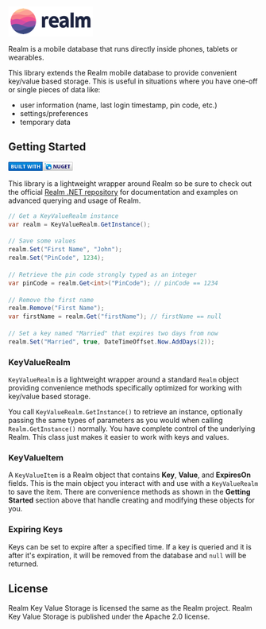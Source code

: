 ![Realm](https://github.com/adamfisher/Realm.KeyValueStorage/blob/master/graphics/realm-logo.png?raw=true)

Realm is a mobile database that runs directly inside phones, tablets or wearables.

This library extends the Realm mobile database to provide convenient key/value based storage. This is useful in situations where you have one-off or single pieces of data like:

- user information (name, last login timestamp, pin code, etc.)
- settings/preferences
- temporary data

## Getting Started

[![](https://raw.githubusercontent.com/pixel-cookers/built-with-badges/master/nuget/nuget-long.png)](https://www.nuget.org/packages/Realm.KeyValueStorage)

This library is a lightweight wrapper around Realm so be sure to check out the official [Realm .NET repository](https://github.com/realm/realm-dotnet) for documentation and examples on advanced querying and usage of Realm.

```csharp
// Get a KeyValueRealm instance
var realm = KeyValueRealm.GetInstance();

// Save some values
realm.Set("First Name", "John");
realm.Set("PinCode", 1234);

// Retrieve the pin code strongly typed as an integer
var pinCode = realm.Get<int>("PinCode"); // pinCode == 1234

// Remove the first name
realm.Remove("First Name");
var firstName = realm.Get("firstName"); // firstName == null

// Set a key named "Married" that expires two days from now
realm.Set("Married", true, DateTimeOffset.Now.AddDays(2));
```

### KeyValueRealm

`KeyValueRealm` is a lightweight wrapper around a standard `Realm` object providing convenience methods specifically optimized for working with key/value based storage.

You call `KeyValueRealm.GetInstance()` to retrieve an instance, optionally passing the same types of parameters as you would when calling `Realm.GetInstance()` normally. You have complete control of the underlying Realm. This class just makes it easier to work with keys and values.

### KeyValueItem

A `KeyValueItem` is a Realm object that contains **Key**, **Value**, and **ExpiresOn** fields. This is the main object you interact with and use with a `KeyValueRealm` to save the item. There are convenience methods as shown in the **Getting Started** section above that handle creating and modifying these objects for you.

### Expiring Keys

Keys can be set to expire after a specified time. If a key is queried and it is after it's expiration, it will be removed from the database and `null` will be returned.

## License

Realm Key Value Storage is licensed the same as the Realm project. Realm Key Value Storage is published under the Apache 2.0 license.

